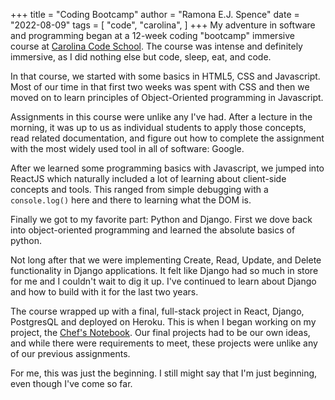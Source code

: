 +++
title = "Coding Bootcamp"
author = "Ramona E.J. Spence"
date = "2022-08-09"
tags = [
    "code", "carolina",
]
+++
My adventure in software and programming began at a 12-week coding "bootcamp" immersive course at [Carolina Code School](https://carolinacodeschool.org/). The course was intense and definitely immersive, as I did nothing else but code, sleep, eat, and code. 

In that course, we started with some basics in HTML5, CSS and Javascript. Most of our time in that first two weeks was spent with CSS and then we moved on to learn principles of Object-Oriented programming in Javascript. 

Assignments in this course were unlike any I've had. After a lecture in the morning, it was up to us as individual students to apply those concepts, read related documentation, and figure out how to complete the assignment with the most widely used tool in all of software: Google.

After we learned some programming basics with Javascript, we jumped into ReactJS which naturally included a lot of learning about client-side concepts and tools. This ranged from simple debugging with a `console.log()` here and there to learning what the DOM is. 

Finally we got to my favorite part: Python and Django. First we dove back into object-oriented programming and learned the absolute basics of python.

Not long after that we were implementing Create, Read, Update, and Delete functionality in Django applications. It felt like Django had so much in store for me and I couldn't wait to dig it up. I've continued to learn about Django and how to build with it for the last two years.

The course wrapped up with a final, full-stack project in React, Django, PostgresQL and deployed on Heroku. This is when I began working on my project, the [Chef's Notebook](https://ramonaspence.github.io/website-portfolio-hugo/projects/chefs-notebook/). Our final projects had to be our own ideas, and while there were requirements to meet, these projects were unlike any of our previous assignments.

For me, this was just the beginning. I still might say that I'm just beginning, even though I've come so far. 